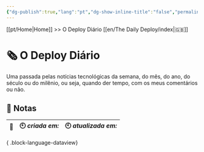 ```yaml
---
{"dg-publish":true,"lang":"pt","dg-show-inline-title":"false","permalink":"/pt/o-deploy-diario/index/","dgShowInlineTitle":"false","dgPassFrontmatter":true}
---
```


[[pt/Home\|Home]] >> O Deploy Diário [[en/The Daily Deploy/index\|🇬🇧]]

# 🗞️ O Deploy Diário

Uma passada pelas notícias tecnológicas da semana, do mês, do ano, do século ou do milênio, ou seja, quando der tempo, com os meus comentários ou não.

## 📒 Notas

| 🔗 | 🕙 *criada em:* | 🕙 *atualizada em:* |
| -- | --------------- | ------------------- |

{ .block-language-dataview}